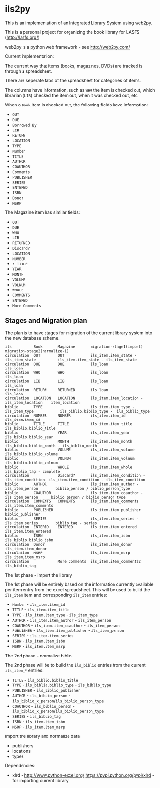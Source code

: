 # ils2py

This is an implementation of an Integrated Library System using web2py.

This is a personal project for organizing the book library for LASFS (http://lasfs.org/)


web2py is a python web framework - see http://web2py.com/


Current implementation:

The current way that items (books, magazines, DVDs) are tracked is through a spreadsheet.

There are seperate tabs of the spreadsheet for categories of items.

The columns have information, such as `WHO` the item is checked out, which librarian (`LIB`) checked the item out, when it was checked out, etc.

When a `Book` item is checked out, the following fields have information:

* `OUT`
* `DUE`
* `Borrowed By`
* `LIB`
* `RETURN`
* `LOCATION`
* `TYPE`
* `Number`
* `TITLE`
* `AUTHOR`
* `COAUTHOR`
* `Comments`
* `PUBLISHER`
* `SERIES`
* `ENTERED`
* `ISBN`
* `Donor`
* `MSRP`

The Magazine item has similar fields:

* `OUT`
* `DUE`
* `WHO`
* `LIB`
* `RETURNED`
* `Discard?`
* `LOCATION`
* `NUMBER`
* `! TITLE`
* `YEAR`
* `MONTH`
* `VOLUME`
* `VOLNUM`
* `WHOLE`
* `COMMENTS`
* `ENTERED`
* `More Comments`


## Stages and Migration plan

The plan is to have stages for migration of the current library system into the new database scheme.

```
ils          Book       Magazine       migration-stage1(import)                      migration-stage2(normalize-1)
circulation  OUT        OUT            ils_item.item_state - ils_item_state          ils_item.item_state - ils_item_state
circulation  DUE        DUE            ils_loan                                      ils_loan
circulation  WHO        WHO            ils_loan                                      ils_loan
circulation  LIB        LIB            ils_loan                                      ils_loan
circulation  RETURN     RETURNED       ils_loan                                      ils_loan
circulation  LOCATION   LOCATION       ils_item.item_location - ils_item_location    item_location
biblio       TYPE                      ils_item.item_type - ils_item_type            ils_biblio.biblio_type -  ils_biblio_type
circulation  NUMBER     NUMBER         ils_item.item_id                              ils_item.item_id
biblio       TITLE      TITLE          ils_item.item_title                           ils_biblio.biblio_title
biblio                  YEAR           ils_item.item_year                            ils_biblio.biblio_year
biblio                  MONTH          ils_item.item_month                           ils_biblio.biblio_month - ils_biblio_month
biblio                  VOLUME         ils_item.item_volume                          ils_biblio.biblio_volume
biblio                  VOLNUM         ils_item.item_volnum                          ils_biblio.biblio_volnum
biblio                  WHOLE          ils_item.item_whole                           ils_biblio_tag - complete
circulation             Discard?       ils_item.item_condition - ils_item_condition  ils_item.item_condition - ils_item_condition
biblio       AUTHOR                    ils_item.item_author - ils_item_person        biblio_person / biblio_person_type
biblio       COAUTHOR                  ils_item.item_coauthor - ils_item_person      biblio_person / biblio_person_type
circulation  COMMENTS   COMMENTS       ils_item.item_comments                        ils_item.item_comments
biblio       PUBLISHER                 ils_item.item_publisher                       biblio_publisher
biblio       SERIES                    ils_item.item_series - ils_item_series        biblio_tag - series
circulation  ENTERED    ENTERED        ils_item.item_entered                         ils_item.item_entered
biblio       ISBN                      ils_item.item_isbn                            ils_biblio.biblio_isbn
circulation  Donor                     ils_item.item_donor                           ils_item.item_donor
circulation  MSRP                      ils_item.item_msrp                            ils_item.item_msrp
circulation             More Comments  ils_item.item_comments2                       ils_biblio_tag
```

The 1st phase - import the library

The 1st phase will be entirely based on the information currently available per item entry from the excel spreadsheet.
This will be used to build the `ils_item` item and corresponding `ils_item` entries:
* `Number`     - `ils_item.item_id`
* `TITLE`      - `ils_item.item_title`
* `TYPE`       - `ils_item.item_type` - `ils_item_type`
* `AUTHOR`     - `ils_item.item_author` - `ils_item_person`
* `COAUTHOR`   - `ils_item.item_coauthor` - `ils_item_person`
* `PUBLISHER`  - `ils_item.item_publisher` - `ils_item_person`
* `SERIES`     - `ils_item.item_series`
* `ISBN`       - `ils_item.item_isbn`
* `MSRP`       - `ils_item.item_msrp`


The 2nd phase - normalize biblio

The 2nd phase will be to build the `ils_biblio` entries from the current `ils_item_*` entries:

* `TITLE`      - `ils_biblio.biblio_title`
* `TYPE`       - `ils_biblio.biblio_type` - `ils_biblio_type`
* `PUBLISHER`  - `ils_biblio_publisher`
* `AUTHOR`     - `ils_biblio_person` - `ils_biblio_x_person`/`ils_biblio_person_type`
* `COAUTHOR`   - `ils_biblio_person` - `ils_biblio_x_person`/`ils_biblio_person_type`
* `SERIES`     - `ils_biblio_tag`
* `ISBN`       - `ils_item.item_isbn`
* `MSRP`       - `ils_item.item_msrp`





Import the library and normalize data

* publishers
* locations
* types

Dependencies:

* xlrd - http://www.python-excel.org/ https://pypi.python.org/pypi/xlrd - for importing current library  
